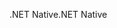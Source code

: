 <span data-ttu-id="c1337-101">.NET Native</span><span class="sxs-lookup"><span data-stu-id="c1337-101">.NET Native</span></span>